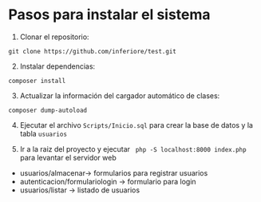 # Pasos para instalar el sistema

1. Clonar el repositorio:

`git clone https://github.com/inferiore/test.git `

2. Instalar dependencias:

`composer install`

3. Actualizar la información del cargador automático de clases:

`composer dump-autoload`

4. Ejecutar el archivo `Scripts/Inicio.sql` para crear la base de datos y la tabla `usuarios`


5. Ir a la raiz del proyecto y ejecutar ` php -S localhost:8000 index.php` para levantar el servidor web


* usuarios/almacenar-> formularios para registrar usuarios
* autenticacion/formulariologin -> formulario para login
* usuarios/listar -> listado de usuarios


